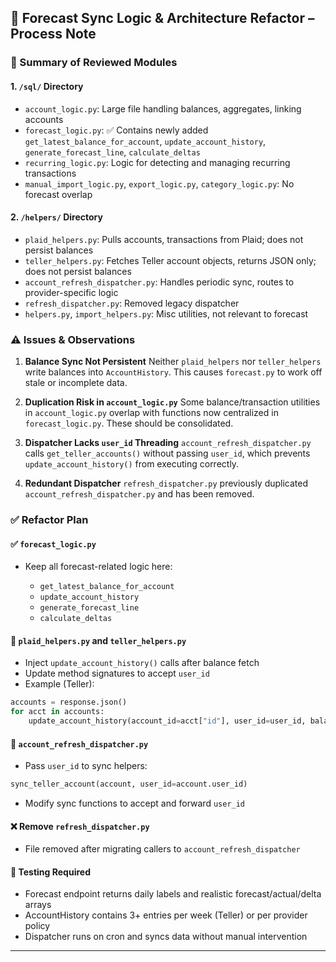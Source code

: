 ## 🔧 Forecast Sync Logic & Architecture Refactor – Process Note

### 📁 Summary of Reviewed Modules

#### 1. `/sql/` Directory

* `account_logic.py`: Large file handling balances, aggregates, linking accounts
* `forecast_logic.py`: ✅ Contains newly added `get_latest_balance_for_account`, `update_account_history`, `generate_forecast_line`, `calculate_deltas`
* `recurring_logic.py`: Logic for detecting and managing recurring transactions
* `manual_import_logic.py`, `export_logic.py`, `category_logic.py`: No forecast overlap

#### 2. `/helpers/` Directory

* `plaid_helpers.py`: Pulls accounts, transactions from Plaid; does not persist balances
* `teller_helpers.py`: Fetches Teller account objects, returns JSON only; does not persist balances
* `account_refresh_dispatcher.py`: Handles periodic sync, routes to provider-specific logic
* `refresh_dispatcher.py`: Removed legacy dispatcher
* `helpers.py`, `import_helpers.py`: Misc utilities, not relevant to forecast

### ⚠️ Issues & Observations

1. **Balance Sync Not Persistent**
   Neither `plaid_helpers` nor `teller_helpers` write balances into `AccountHistory`. This causes `forecast.py` to work off stale or incomplete data.

2. **Duplication Risk in `account_logic.py`**
   Some balance/transaction utilities in `account_logic.py` overlap with functions now centralized in `forecast_logic.py`. These should be consolidated.

3. **Dispatcher Lacks `user_id` Threading**
   `account_refresh_dispatcher.py` calls `get_teller_accounts()` without passing `user_id`, which prevents `update_account_history()` from executing correctly.

4. **Redundant Dispatcher**
   `refresh_dispatcher.py` previously duplicated `account_refresh_dispatcher.py` and has been removed.

### ✅ Refactor Plan

#### ✅ `forecast_logic.py`

* Keep all forecast-related logic here:

  * `get_latest_balance_for_account`
  * `update_account_history`
  * `generate_forecast_line`
  * `calculate_deltas`

#### 🔁 `plaid_helpers.py` and `teller_helpers.py`

* Inject `update_account_history()` calls after balance fetch
* Update method signatures to accept `user_id`
* Example (Teller):

```python
accounts = response.json()
for acct in accounts:
    update_account_history(account_id=acct["id"], user_id=user_id, balance=acct["available_balance"])
```

#### 🔁 `account_refresh_dispatcher.py`

* Pass `user_id` to sync helpers:

```python
sync_teller_account(account, user_id=account.user_id)
```

* Modify sync functions to accept and forward `user_id`

#### ❌ Remove `refresh_dispatcher.py`

* File removed after migrating callers to `account_refresh_dispatcher`

#### 🧪 Testing Required

* Forecast endpoint returns daily labels and realistic forecast/actual/delta arrays
* AccountHistory contains 3+ entries per week (Teller) or per provider policy
* Dispatcher runs on cron and syncs data without manual intervention

---
